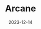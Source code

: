---  
layout: startup_page  
title: "Arcane"  
id: "tryarcane.com"  
permalink: "/arcanetryarcane.com12142023/"  
website: "https://tryarcane.com/"  
funding_round: "Seed"  
funding_amount: "$5M"  
investors: "Accel, Cocoa, Firstminute Capital, Kima Ventures, Seedcamp"  
about: "Arcane is building an AI co-pilot for marketers, combining data, metrics, assets, and targeting parameters into one platform. It integrates with various marketing channels, automating tasks, providing real-time campaign assessments, and offering recommendations. This saves marketers time and improves decision-making."  
markets: "Marketing, AI, Information Technology, Software Development"  
hq: "London, England, United Kingdom"  
founded_year: "2021"  
linkedin: "https://uk.linkedin.com/company/tryarcane"  
twitter: "https://twitter.com/tryarcane"  
instagram: ""  
facebook: ""  
crunchbase: "https://www.crunchbase.com/organization/arcane-intelligence"  
pitchbook: ""  

date_display: "14-Dec-2023"  
date: "2023-12-14"

# SEO Optimization  
meta_title: "Arcane - Seed Funding ($5M)"  
meta_description: "Arcane, Arcane is building an AI co-pilot for marketers, combining data, metrics, assets, and targeting parameters into one platform. It integrates with vario..."  
meta_keywords: "Arcane, Marketing, AI, Information Technology, Software Development, Seed funding"  
canonical_url: "https://startup.projectstartups.com/arcanetryarcane.com12142023/"  
---